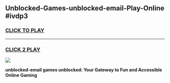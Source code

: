 
## Unblocked-Games-unblocked-email-Play-Online #ivdp3
<h3>
<a href="https://news.freeplayer.one?title=unblocked-email&ref=3">CLICK TO PLAY</a></h3>
<hr>

<h3>
<a href="https://news.freeplayer.one?title=unblocked-email&ref=3">CLICK 2 PLAY</a>
  
</h3>

<a href="https://news.freeplayer.one?title=unblocked-email&ref=3"><img src="https://clearcache.store/games.png"></a>


**unblocked-email games unblocked: Your Gateway to Fun and Accessible Online Gaming**
